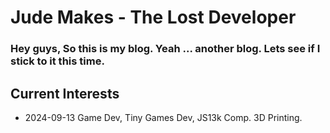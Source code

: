 # Jude Makes - The Lost Developer

### Hey guys, So this is my blog. Yeah ... another blog. Lets see if I stick to it this time.

## Current Interests 
- 2024-09-13 Game Dev, Tiny Games Dev, JS13k Comp. 3D Printing. 